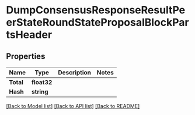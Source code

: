 # DumpConsensusResponseResultPeerStateRoundStateProposalBlockPartsHeader

## Properties

Name | Type | Description | Notes
------------ | ------------- | ------------- | -------------
**Total** | **float32** |  | 
**Hash** | **string** |  | 

[[Back to Model list]](../README.md#documentation-for-models) [[Back to API list]](../README.md#documentation-for-api-endpoints) [[Back to README]](../README.md)


